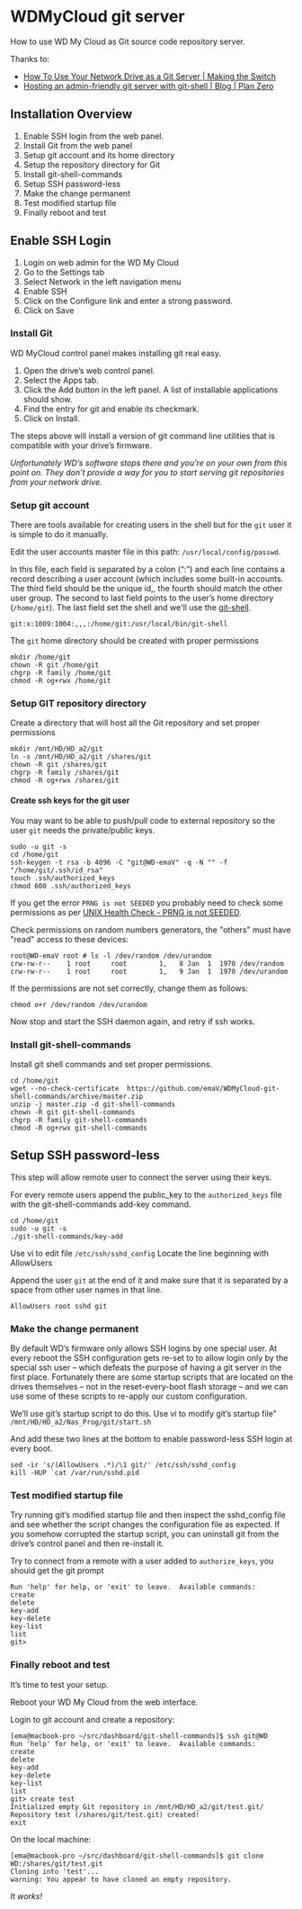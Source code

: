 # WDMyCloud git server
How to use WD My Cloud as Git source code repository server.

Thanks to:
* [How To Use Your Network Drive as a Git Server | Making the Switch](https://cutecoder.org/software/git-server-network-drive/)
* [Hosting an admin-friendly git server with git-shell | Blog | Plan Zero](http://planzero.org/blog/2012/10/24/hosting_an_admin-friendly_git_server_with_git-shell)

## Installation Overview
1. Enable SSH login from the web panel.
2. Install Git from the web panel
3. Setup git account and its home directory
4. Setup the repository directory for Git
5. Install git-shell-commands
6. Setup SSH password-less 
7. Make the change permanent
8. Test modified startup file
9. Finally reboot and test

## Enable SSH Login

1. Login on web admin for the WD My Cloud
2. Go to the Settings tab
3. Select Network in the left navigation menu
4. Enable SSH
5. Click on the Configure link and enter a strong password.
6. Click on Save

### Install Git

WD MyCloud control panel makes installing git real easy.

1.  Open the drive’s web control panel.
2.  Select the Apps tab.
3.  Click the Add button in the left panel. A list of installable applications should show.
4.  Find the entry for git and enable its checkmark.
5.  Click on Install.

The steps above will install a version of git command line utilities that is compatible with your drive’s firmware.

_Unfortunately WD’s software stops there and you’re on your own from this point on. They don’t provide a way for you to start serving git repositories from your network drive._

### Setup git account

There are tools available for creating users in the shell but for the `git` user it is simple to do it manually.

Edit the user accounts master file in this path: `/usr/local/config/passwd`.

In this file, each field is separated by a colon (“:”) and each line contains a record describing a user account (which includes some built-in accounts.
The third field should be the unique id,, the fourth should match the other user group.
The second to last field points to the user’s home directory (`/home/git`).
The last field set the shell and we'll use the [git-shell](https://git-scm.com/docs/git-shell).

```
git:x:1009:1004:,,,:/home/git:/usr/local/bin/git-shell
```
The `git` home directory should be created with proper permissions

```
mkdir /home/git
chown -R git /home/git
chgrp -R family /home/git
chmod -R og+rwx /home/git
```

### Setup GIT repository directory

Create a directory that will host all the Git repository and set proper permissions

```
mkdir /mnt/HD/HD_a2/git
ln -s /mnt/HD/HD_a2/git /shares/git
chown -R git /shares/git
chgrp -R family /shares/git
chmod -R og+rwx /shares/git
```

#### Create ssh keys for the git user

You may want to be able to push/pull code to external repository so the user `git` needs  the private/public keys.

```
sudo -u git -s
cd /home/git
ssh-keygen -t rsa -b 4096 -C "git@WD-emaV" -q -N "" -f "/home/git/.ssh/id_rsa"
touch .ssh/authorized_keys
chmod 600 .ssh/authorized_keys
```

If you get the error `PRNG is not SEEDED` you probably need to check some permissions as per [UNIX Health Check - PRNG is not SEEDED](https://unixhealthcheck.com/blog?id=304).

Check permissions on random numbers generators, the "others" must have "read" access to these devices:

```
root@WD-emaV root # ls -l /dev/random /dev/urandom
crw-rw-r--    1 root     root        1,   8 Jan  1  1970 /dev/random
crw-rw-r--    1 root     root        1,   9 Jan  1  1970 /dev/urandom
```

If the permissions are not set correctly, change them as follows:

```
chmod o+r /dev/random /dev/urandom
```

Now stop and start the SSH daemon again, and retry if ssh works.

### Install git-shell-commands

Install git shell commands and set proper permissions.

```
cd /home/git
wget --no-check-certificate  https://github.com/emaV/WDMyCloud-git-shell-commands/archive/master.zip
unzip -j master.zip -d git-shell-commands
chown -R git git-shell-commands
chgrp -R family git-shell-commands
chmod -R og+rwx git-shell-commands
```

## Setup SSH password-less 

This step will allow remote user to connect the server using their keys.

For every remote users append the public_key to the `authorized_keys` file with the git-shell-commands add-key command.

```
cd /home/git
sudo -u git -s
./git-shell-commands/key-add
```

Use vi to edit file `/etc/ssh/sshd_config`
Locate the line beginning with AllowUsers

Append the user `git` at the end of it and make sure that it is separated by a space from other user names in that line.

```
AllowUsers root sshd git
```

### Make the change permanent
By default WD’s firmware only allows SSH logins by one special user. At every reboot the SSH configuration gets re-set to to allow login only by the special ssh user – which defeats the purpose of having a git server in the first place. Fortunately there are some startup scripts that are located on the drives themselves – not in the reset-every-boot flash storage – and we can use some of these scripts to re-apply our custom configuration.

We’ll use git’s startup script to do this. Use vi to modify git’s startup file" `/mnt/HD/HD_a2/Nas_Prog/git/start.sh`

And add these two lines at the bottom to enable password-less SSH login at every boot.

```
sed -ir 's/(AllowUsers .*)/\1 git/' /etc/ssh/sshd_config
kill -HUP `cat /var/run/sshd.pid
```
### Test modified startup file
Try running git’s modified startup file and then inspect the sshd_config file and see whether the script changes the configuration file as expected. If you somehow corrupted the startup script, you can uninstall git from the drive’s control panel and then re-install it.

Try to connect from a remote with a user added to `authorize_keys`, you should get the git prompt

```
Run 'help' for help, or 'exit' to leave.  Available commands:
create
delete
key-add
key-delete
key-list
list
git> 
```

### Finally reboot and test

It’s time to test your setup.

Reboot your WD My Cloud from the web interface.

Login to git account and create a repository:

```
[ema@macbook-pro ~/src/dashboard/git-shell-commands]$ ssh git@WD
Run 'help' for help, or 'exit' to leave.  Available commands:
create
delete
key-add
key-delete
key-list
list
git> create test
Initialized empty Git repository in /mnt/HD/HD_a2/git/test.git/
Repository test (/shares/git/test.git) created!
exit
```
On the local machine:
```
[ema@macbook-pro ~/src/dashboard/git-shell-commands]$ git clone WD:/shares/git/test.git
Cloning into 'test'...
warning: You appear to have cloned an empty repository.
```

*It works!*
